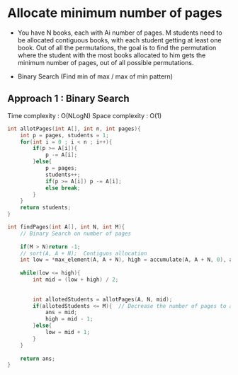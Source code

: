 # Allocate minimum number of pages

- You have N books, each with Ai number of pages. M students need to be allocated contiguous books, with each student getting at least one book. Out of all the permutations, the goal is to find the permutation where the student with the most books allocated to him gets the minimum number of pages, out of all possible permutations.

- Binary Search (Find min of max / max of min pattern)

## Approach 1 : Binary Search 

Time complexity : O(NLogN) 
Space complexity : O(1)

```cpp
int allotPages(int A[], int n, int pages){
    int p = pages, students = 1;
    for(int i = 0 ; i < n ; i++){
        if(p >= A[i]){
            p -= A[i];
        }else{
            p = pages;
            students++;
            if(p >= A[i]) p -= A[i];  
            else break;
        }
    }
    return students;
}

int findPages(int A[], int N, int M){
    // Binary Search on number of pages
    
    if(M > N)return -1;
    // sort(A, A + N);  Contiguos allocation
    int low = *max_element(A, A + N), high = accumulate(A, A + N, 0), ans = 0;
    
    while(low <= high){
        int mid = (low + high) / 2;
        
        
        int allotedStudents = allotPages(A, N, mid);
        if(allotedStudents <= M){  // Decrease the number of pages to adjust more peoples
            ans = mid;
            high = mid - 1;
        }else{
            low = mid + 1;
        }
    }
    
    return ans;
}
```